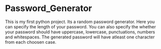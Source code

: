 # Password_Generator
This is my first python project. Its a random password generator.
Here you can specify the length of your password.
You can also specify the whether your password should have uppercase, lowercase, punctuations, numbers and whitespaces.
The generated password will have atleast one character from each choosen case.
